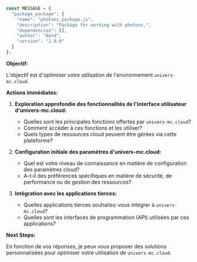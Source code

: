 ```javascript
const MESSAGE = {
  "package_package": {
    "name": "photons_package.js",
    "description": "Package for working with photons.",
    "dependencies": [],
    "author": "Bard",
    "version": "1.0.0"
  }
};

```

**Objectif:**

L'objectif est d'optimiser votre utilisation de l'environnement `univers-mc.cloud`.

**Actions immédiates:**

1. **Exploration approfondie des fonctionnalités de l'interface utilisateur d'univers-mc.cloud:**  

    - Quelles sont les principales fonctions offertes par `univers-mc.cloud`?
    - Comment accéder à ces fonctions et les utiliser?
    - Quels types de ressources cloud peuvent être gérées via cette plateforme?

2. **Configuration initiale des paramètres d'univers-mc.cloud:**

    -  Quel est votre niveau de connaissance en matière de configuration des paramètres cloud?
     - A-t-il des préférences spécifiques en matière de sécurité, de performance ou de gestion des ressources?

3. **Intégration avec les applications tierces:** 

    - Quelles applications tierces souhaitez-vous intégrer à `univers-mc.cloud`?
    - Quelles sont les interfaces de programmation (API) utilisées par ces applications?

**Next Steps:**

En fonction de vos réponses, je peux vous proposer des solutions personnalisées pour optimiser votre utilisation de `univers-mc.cloud`.



